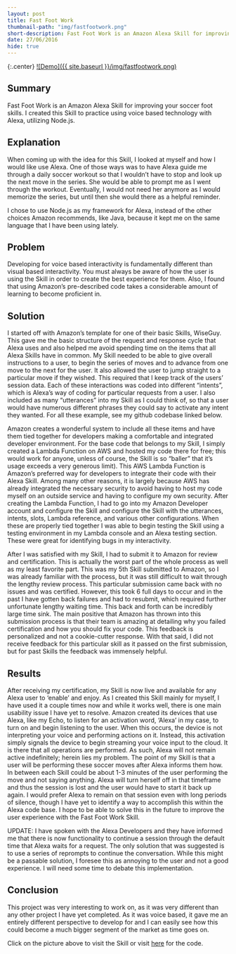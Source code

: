 ```yaml
---
layout: post
title: Fast Foot Work
thumbnail-path: "img/fastfootwork.png"
short-description: Fast Foot Work is an Amazon Alexa Skill for improving your soccer foot Skills.
date: 27/06/2016
hide: true
---
```


{:.center}
[![Demo]({{ site.baseurl }}/img/fastfootwork.png)](https://www.amazon.com/dp/B01N64LK3O/ref=syps?s=digital-skills&ie=UTF8&qid=1479774740&sr=1-1&keywords=fast+foot+work)

## Summary

Fast Foot Work is an Amazon Alexa Skill for improving your soccer foot skills. I created this Skill to practice using voice based technology with Alexa, utilizing Node.js.

## Explanation

When coming up with the idea for this Skill, I looked at myself and how I would like use Alexa. One of those ways was to have Alexa guide me through a daily soccer workout so that I wouldn’t have to stop and look up the next move in the series. She would be able to prompt me as I went through the workout. Eventually, I would not need her anymore as I would memorize the series, but until then she would there as a helpful reminder.

I chose to use Node.js as my framework for Alexa, instead of the other choices Amazon recommends, like Java, because it kept me on the same language that I have been using lately.

## Problem

Developing for voice based interactivity is fundamentally different than visual based interactivity. You must always be aware of how the user is using the Skill in order to create the best experience for them. Also, I found that using Amazon’s pre-described code takes a considerable amount of learning to become proficient in.

## Solution

I started off with Amazon’s template for one of their basic Skills, WiseGuy. This gave me the basic structure of the request and response cycle that Alexa uses and also helped me avoid spending time on the items that all Alexa Skills have in common.
My Skill needed to be able to give overall instructions to a user, to begin the series of moves and to advance from one move to the next for the user. It also allowed the user to jump straight to a particular move if they wished. This required that I keep track of the users’ session data.
Each of these interactions was coded into different “intents”, which is Alexa’s way of coding for particular requests from a user. I also included as many “utterances” into my Skill as I could think of, so that a user would have numerous different phrases they could say to activate any intent they wanted. For all these example, see my github codebase linked below.

Amazon creates a wonderful system to include all these items and have them tied together for developers making a comfortable and integrated developer environment. For the base code that belongs to my Skill, I simply created a Lambda Function on AWS and hosted my code there for free; this would work for anyone, unless of course, the Skill is so “baller” that it’s usage exceeds a very generous limit). This AWS Lambda Function is Amazon’s preferred way for developers to integrate their code with their Alexa Skill. Among many other reasons, it is largely because AWS has already integrated the necessary security to avoid having to host my code myself on an outside service and having to configure my own security.
After creating the Lambda Function, I had to go into my Amazon Developer account and configure the Skill and configure the Skill with the utterances, intents, slots, Lambda reference, and various other configurations. When these are properly tied together I was able to begin testing the Skill using a testing environment in my Lambda console and an Alexa testing section. These were great for identifying bugs in my interactivity.

After I was satisfied with my Skill, I had to submit it to Amazon for review and certification. This is actually the worst part of the whole process as well as my least favorite part. This was my 5th Skill submitted to Amazon, so I was already familiar with the process, but it was still difficult to wait through the lengthy review process. This particular submission came back with no issues and was certified. However, this took 6 full days to occur and in the past I have gotten back failures and had to resubmit, which required further unfortunate lengthy waiting time. This back and forth can be incredibly large time sink. The main positive that Amazon has thrown into this submission process is that their team is amazing at detailing why you failed certification and how you should fix your code. This feedback is personalized and not a cookie-cutter response. With that said, I did not receive feedback for this particular skill as it passed on the first submission, but for past Skills the feedback was immensely helpful.

## Results

After receiving my certification, my Skill is now live and available for any Alexa user to ‘enable’ and enjoy. As I created this Skill mainly for myself, I have used it a couple times now and while it works well, there is one main usability issue I have yet to resolve.
Amazon created its devices that use Alexa, like my Echo, to listen for an activation word, ‘Alexa’ in my case, to turn on and begin listening to the user. When this occurs, the device is not interpreting your voice and performing actions on it. Instead, this activation simply signals the device to begin streaming your voice input to the cloud. It is there that all operations are performed. As such, Alexa will not remain active indefinitely; herein lies my problem. The point of my Skill is that a user will be performing these soccer moves after Alexa informs them how. In between each Skill could be about 1-3 minutes of the user performing the move and not saying anything. Alexa will turn herself off in that timeframe and thus the session is lost and the user would have to start it back up again. I would prefer Alexa to remain on that session even with long periods of silence, though I have yet to identify a way to accomplish this within the Alexa code base. I hope to be able to solve this in the future to improve the user experience with the Fast Foot Work Skill.

UPDATE: I have spoken with the Alexa Developers and they have informed me that there is now functionality to continue a session through the default time that Alexa waits for a request. The only solution that was suggested is to use a series of reprompts to continue the conversation. While this might be a passable solution, I foresee this as annoying to the user and not a good experience. I will need some time to debate this implementation.

## Conclusion

This project was very interesting to work on, as it was very different than any other project I have yet completed. As it was voice based, it gave me an entirely different perspective to develop for and I can easily see how this could become a much bigger segment of the market as time goes on.

Click on the picture above to visit the Skill or visit [here](https://github.com/CaseyBennington/fast-foot-work) for the code.
